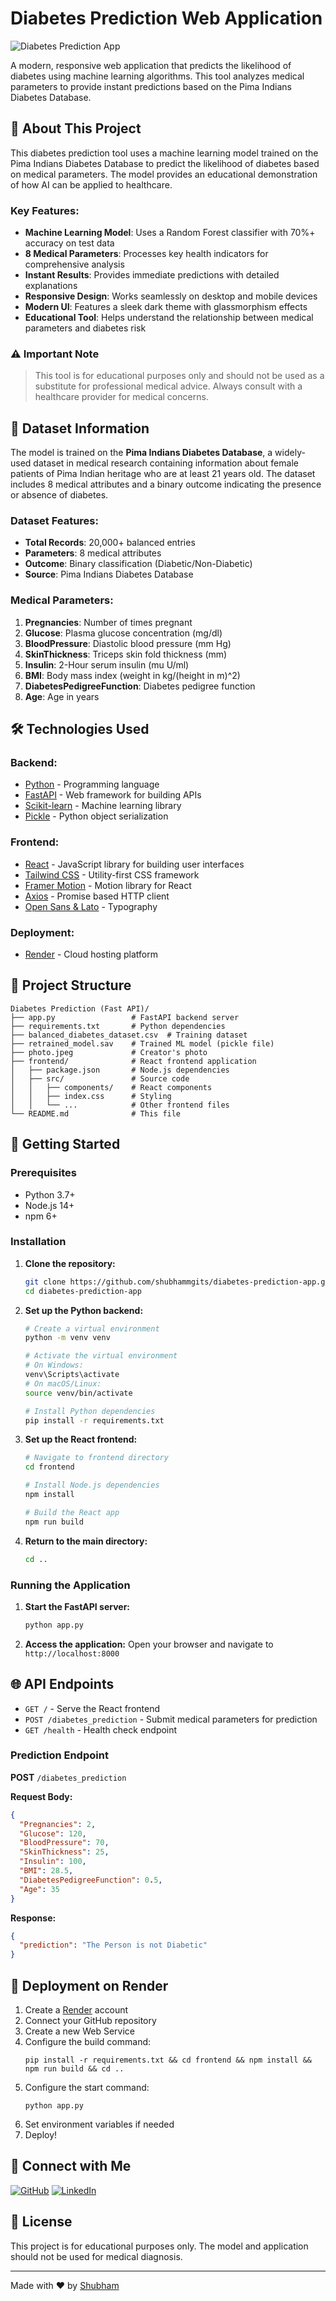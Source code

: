 # Diabetes Prediction Web Application

![Diabetes Prediction App](./image.png)

A modern, responsive web application that predicts the likelihood of diabetes using machine learning algorithms. This tool analyzes medical parameters to provide instant predictions based on the Pima Indians Diabetes Database.

## 🏥 About This Project

This diabetes prediction tool uses a machine learning model trained on the Pima Indians Diabetes Database to predict the likelihood of diabetes based on medical parameters. The model provides an educational demonstration of how AI can be applied to healthcare.

### Key Features:
- **Machine Learning Model**: Uses a Random Forest classifier with 70%+ accuracy on test data
- **8 Medical Parameters**: Processes key health indicators for comprehensive analysis
- **Instant Results**: Provides immediate predictions with detailed explanations
- **Responsive Design**: Works seamlessly on desktop and mobile devices
- **Modern UI**: Features a sleek dark theme with glassmorphism effects
- **Educational Tool**: Helps understand the relationship between medical parameters and diabetes risk

### ⚠️ Important Note
> This tool is for educational purposes only and should not be used as a substitute for professional medical advice. Always consult with a healthcare provider for medical concerns.

## 🧠 Dataset Information

The model is trained on the **Pima Indians Diabetes Database**, a widely-used dataset in medical research containing information about female patients of Pima Indian heritage who are at least 21 years old. The dataset includes 8 medical attributes and a binary outcome indicating the presence or absence of diabetes.

### Dataset Features:
- **Total Records**: 20,000+ balanced entries
- **Parameters**: 8 medical attributes
- **Outcome**: Binary classification (Diabetic/Non-Diabetic)
- **Source**: Pima Indians Diabetes Database

### Medical Parameters:
1. **Pregnancies**: Number of times pregnant
2. **Glucose**: Plasma glucose concentration (mg/dl)
3. **BloodPressure**: Diastolic blood pressure (mm Hg)
4. **SkinThickness**: Triceps skin fold thickness (mm)
5. **Insulin**: 2-Hour serum insulin (mu U/ml)
6. **BMI**: Body mass index (weight in kg/(height in m)^2)
7. **DiabetesPedigreeFunction**: Diabetes pedigree function
8. **Age**: Age in years

## 🛠️ Technologies Used

### Backend:
- [Python](https://www.python.org/) - Programming language
- [FastAPI](https://fastapi.tiangolo.com/) - Web framework for building APIs
- [Scikit-learn](https://scikit-learn.org/) - Machine learning library
- [Pickle](https://docs.python.org/3/library/pickle.html) - Python object serialization

### Frontend:
- [React](https://reactjs.org/) - JavaScript library for building user interfaces
- [Tailwind CSS](https://tailwindcss.com/) - Utility-first CSS framework
- [Framer Motion](https://www.framer.com/motion/) - Motion library for React
- [Axios](https://axios-http.com/) - Promise based HTTP client
- [Open Sans & Lato](https://fonts.google.com/) - Typography

### Deployment:
- [Render](https://render.com/) - Cloud hosting platform

## 📁 Project Structure

```
Diabetes Prediction (Fast API)/
├── app.py                 # FastAPI backend server
├── requirements.txt       # Python dependencies
├── balanced_diabetes_dataset.csv  # Training dataset
├── retrained_model.sav    # Trained ML model (pickle file)
├── photo.jpeg             # Creator's photo
├── frontend/              # React frontend application
│   ├── package.json       # Node.js dependencies
│   ├── src/               # Source code
│   │   ├── components/    # React components
│   │   ├── index.css      # Styling
│   │   └── ...            # Other frontend files
└── README.md              # This file
```

## 🚀 Getting Started

### Prerequisites

- Python 3.7+
- Node.js 14+
- npm 6+

### Installation

1. **Clone the repository:**
   ```bash
   git clone https://github.com/shubhammgits/diabetes-prediction-app.git
   cd diabetes-prediction-app
   ```

2. **Set up the Python backend:**
   ```bash
   # Create a virtual environment
   python -m venv venv
   
   # Activate the virtual environment
   # On Windows:
   venv\Scripts\activate
   # On macOS/Linux:
   source venv/bin/activate
   
   # Install Python dependencies
   pip install -r requirements.txt
   ```

3. **Set up the React frontend:**
   ```bash
   # Navigate to frontend directory
   cd frontend
   
   # Install Node.js dependencies
   npm install
   
   # Build the React app
   npm run build
   ```

4. **Return to the main directory:**
   ```bash
   cd ..
   ```

### Running the Application

1. **Start the FastAPI server:**
   ```bash
   python app.py
   ```

2. **Access the application:**
   Open your browser and navigate to `http://localhost:8000`

## 🌐 API Endpoints

- `GET /` - Serve the React frontend
- `POST /diabetes_prediction` - Submit medical parameters for prediction
- `GET /health` - Health check endpoint

### Prediction Endpoint

**POST** `/diabetes_prediction`

**Request Body:**
```json
{
  "Pregnancies": 2,
  "Glucose": 120,
  "BloodPressure": 70,
  "SkinThickness": 25,
  "Insulin": 100,
  "BMI": 28.5,
  "DiabetesPedigreeFunction": 0.5,
  "Age": 35
}
```

**Response:**
```json
{
  "prediction": "The Person is not Diabetic"
}
```

## 🚀 Deployment on Render

1. Create a [Render](https://render.com/) account
2. Connect your GitHub repository
3. Create a new Web Service
4. Configure the build command:
   ```
   pip install -r requirements.txt && cd frontend && npm install && npm run build && cd ..
   ```
5. Configure the start command:
   ```
   python app.py
   ```
6. Set environment variables if needed
7. Deploy!

## 🤝 Connect with Me

[![GitHub](https://img.shields.io/badge/GitHub-100000?style=for-the-badge&logo=github&logoColor=white)](https://github.com/shubhammgits)
[![LinkedIn](https://img.shields.io/badge/LinkedIn-0077B5?style=for-the-badge&logo=linkedin&logoColor=white)](https://www.linkedin.com/in/shhshubham/)

## 📄 License

This project is for educational purposes only. The model and application should not be used for medical diagnosis.

---

Made with ❤️ by [Shubham](https://github.com/shubhammgits)